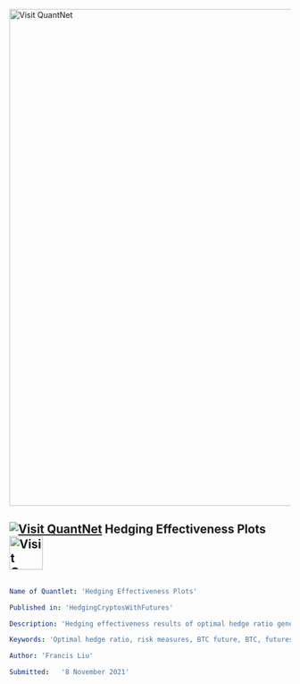 [<img src="https://github.com/QuantLet/Styleguide-and-FAQ/blob/master/pictures/banner.png" width="888" alt="Visit QuantNet">](http://quantlet.de/)

## [<img src="https://github.com/QuantLet/Styleguide-and-FAQ/blob/master/pictures/qloqo.png" alt="Visit QuantNet">](http://quantlet.de/) **Hedging Effectiveness Plots** [<img src="https://github.com/QuantLet/Styleguide-and-FAQ/blob/master/pictures/QN2.png" width="60" alt="Visit QuantNet 2.0">](http://quantlet.de/)

```yaml

Name of Quantlet: 'Hedging Effectiveness Plots'

Published in: 'HedgingCryptosWithFutures'

Description: 'Hedging effectiveness results of optimal hedge ratio generated by minimizing expected shortfall 95% evaluated in different risk measures.'

Keywords: 'Optimal hedge ratio, risk measures, BTC future, BTC, futures contract'

Author: 'Francis Liu'

Submitted:   '8 November 2021'
```
